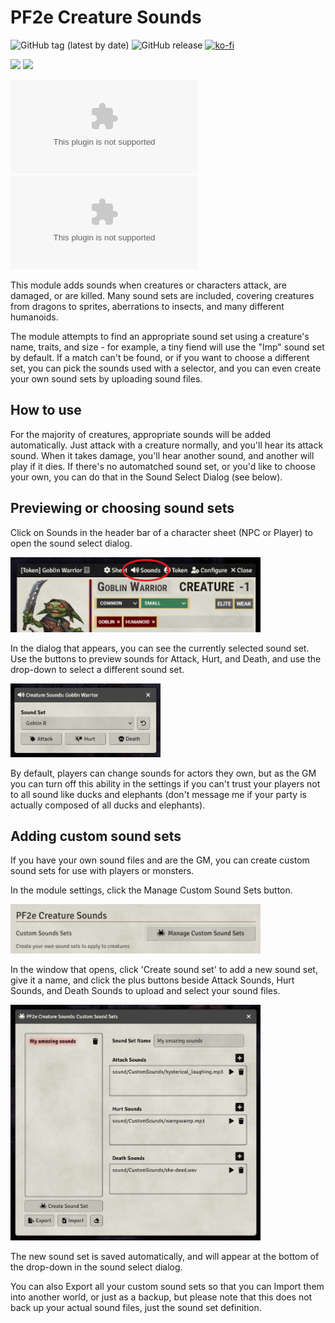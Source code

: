 # PF2e Creature Sounds

![GitHub tag (latest by date)](https://img.shields.io/github/v/tag/olilan1/pf2e-creature-sounds?label=version&color=blue)
![GitHub release](https://img.shields.io/github/release-date/olilan1/pf2e-creature-sounds)
[![ko-fi](https://shields.io/badge/ko--fi-Buy_me_a_coffee-ff5f5f?logo=ko-fi&style=for-the-badgeKo-fi)](https://ko-fi.com/samiolimodules)

![](https://img.shields.io/endpoint?url=https%3A%2F%2Ffoundryshields.com%2Fversion%3Fstyle%3Dflat%26url%3Dhttps%3A%2F%2Fraw.githubusercontent.com%2Folilan1%2Fpf2e-creature-sounds%2Fmain%2Fmodule.json)
![](https://img.shields.io/endpoint?url=https%3A%2F%2Ffoundryshields.com%2Fsystem%3FnameType%3Dshort%26showVersion%3D1%26style%3Dflat%26url%3Dhttps%3A%2F%2Fraw.githubusercontent.com%2Folilan1%2Fpf2e-creature-sounds%2Fmain%2Fmodule.json)

![All Downloads](https://img.shields.io/github/downloads/olilan1/pf2e-creature-sounds/module.zip?color=purple&label=All%20Downloads)
![Latest Version Downloads](https://img.shields.io/github/downloads/olilan1/pf2e-creature-sounds/latest/module.zip?color=purple&label=Latest%20Version%20Downloads&sort=semver)

This module adds sounds when creatures or characters attack, are damaged, or are killed. Many sound sets are included, covering creatures from dragons to sprites, aberrations to
insects, and many different humanoids.

The module attempts to find an appropriate sound set using a creature's name, traits, and size -
for example, a tiny fiend will use the "Imp" sound set by default. If a match can't be
found, or if you want to choose a different set, you can pick the sounds used with a selector, and
you can even create your own sound sets by uploading sound files.

## How to use

For the majority of creatures, appropriate sounds will be added automatically. Just attack with a creature normally, and you'll hear its attack sound. When it takes damage, you'll hear another sound, and another will play if it dies. If there's no automatched sound set, or you'd like to choose your own, you can do that in the Sound Select Dialog (see below).

## Previewing or choosing sound sets

Click on Sounds in the header bar of a character sheet (NPC or Player) to open the sound select
dialog.

<img src="documentation/sounds-ringed.png" width="400">

In the dialog that appears, you can see the currently selected sound set. Use the buttons to preview sounds for Attack, Hurt, and Death, and use the drop-down to select a different sound set.

<img src="documentation/sound-select-dialog.png" width="240">

By default, players can change sounds for actors they own, but as the GM you can turn off this
ability in the settings if you can't trust your players not to all sound like ducks and elephants
(don't message me if your party is actually composed of all ducks and elephants).

## Adding custom sound sets

If you have your own sound files and are the GM, you can create custom sound sets for use with
players or monsters.

In the module settings, click the Manage Custom Sound Sets button.

<img src="documentation/manage-sound-sets-button.png" width="400">

In the window that opens, click 'Create sound set' to add a new sound set, give it a name, and
click the plus buttons beside Attack Sounds, Hurt Sounds, and Death Sounds to upload and select your
sound files.

<img src="documentation/manage-sound-sets.png" width="400">

The new sound set is saved automatically, and will appear at the bottom of the drop-down in
the sound select dialog.

You can also Export all your custom sound sets so that you can Import them into another world, or
just as a backup, but please note that this does not back up your actual sound files, just the sound
set definition.
